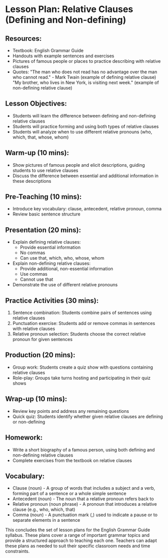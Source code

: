 # Lesson Plan: Relative Clauses (Defining and Non-defining)

## Resources:
- Textbook: English Grammar Guide
- Handouts with example sentences and exercises
- Pictures of famous people or places to practice describing with relative clauses
- Quotes:
    "The man who does not read has no advantage over the man who cannot read." - Mark Twain (example of defining relative clause)
    "My brother, who lives in New York, is visiting next week." (example of non-defining relative clause)

## Lesson Objectives:
- Students will learn the difference between defining and non-defining relative clauses
- Students will practice forming and using both types of relative clauses
- Students will analyze when to use different relative pronouns (who, which, that, whose, whom)

## Warm-up (10 mins):
- Show pictures of famous people and elicit descriptions, guiding students to use relative clauses
- Discuss the difference between essential and additional information in these descriptions

## Pre-Teaching (10 mins):
- Introduce key vocabulary: clause, antecedent, relative pronoun, comma
- Review basic sentence structure

## Presentation (20 mins):
- Explain defining relative clauses:
  * Provide essential information
  * No commas
  * Can use that, which, who, whose, whom
- Explain non-defining relative clauses:
  * Provide additional, non-essential information
  * Use commas
  * Cannot use that
- Demonstrate the use of different relative pronouns

## Practice Activities (30 mins):
1. Sentence combination: Students combine pairs of sentences using relative clauses
2. Punctuation exercise: Students add or remove commas in sentences with relative clauses
3. Relative pronoun selection: Students choose the correct relative pronoun for given sentences

## Production (20 mins):
- Group work: Students create a quiz show with questions containing relative clauses
- Role-play: Groups take turns hosting and participating in their quiz shows

## Wrap-up (10 mins):
- Review key points and address any remaining questions
- Quick quiz: Students identify whether given relative clauses are defining or non-defining

## Homework:
- Write a short biography of a famous person, using both defining and non-defining relative clauses
- Complete exercises from the textbook on relative clauses

## Vocabulary:
- Clause (noun) - A group of words that includes a subject and a verb, forming part of a sentence or a whole simple sentence
- Antecedent (noun) - The noun that a relative pronoun refers back to
- Relative pronoun (noun phrase) - A pronoun that introduces a relative clause (e.g., who, which, that)
- Comma (noun) - A punctuation mark (,) used to indicate a pause or to separate elements in a sentence

This concludes the set of lesson plans for the English Grammar Guide syllabus. These plans cover a range of important grammar topics and provide a structured approach to teaching each one. Teachers can adapt these plans as needed to suit their specific classroom needs and time constraints.